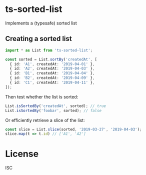 # ts-sorted-list

Implements a (typesafe) sorted list

## Creating a sorted list

```ts
import * as List from 'ts-sorted-list';

const sorted = List.sortBy('createdAt', [
  { id: 'A1', createdAt: '2019-04-01' },
  { id: 'A2', createdAt: '2019-04-03' },
  { id: 'B1', createdAt: '2019-04-04' },
  { id: 'B2', createdAt: '2019-04-09' },
  { id: 'C1', createdAt: '2019-04-11' },
]);
```

Then test whether the list is sorted:

```ts
List.isSortedBy('createdAt', sorted); // true
List.isSortedBy('foobar', sorted); // false
```

Or efficiently retrieve a slice of the list:

```ts
const slice = List.slice(sorted, '2019-03-27', '2019-04-03');
slice.map(t => t.id) // ['A1', 'A2']
```

# License

ISC
